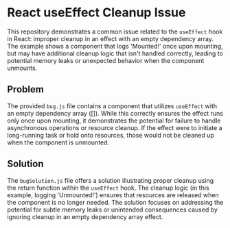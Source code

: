 # React useEffect Cleanup Issue

This repository demonstrates a common issue related to the `useEffect` hook in React: improper cleanup in an effect with an empty dependency array.  The example shows a component that logs 'Mounted!' once upon mounting, but may have additional cleanup logic that isn't handled correctly, leading to potential memory leaks or unexpected behavior when the component unmounts.

## Problem

The provided `bug.js` file contains a component that utilizes `useEffect` with an empty dependency array ([]). While this correctly ensures the effect runs only once upon mounting, it demonstrates the potential for failure to handle asynchronous operations or resource cleanup. If the effect were to initiate a long-running task or hold onto resources, those would not be cleaned up when the component is unmounted.  

## Solution

The `bugSolution.js` file offers a solution illustrating proper cleanup using the return function within the `useEffect` hook. The cleanup logic (in this example, logging 'Unmounted!') ensures that resources are released when the component is no longer needed. The solution focuses on addressing the potential for subtle memory leaks or unintended consequences caused by ignoring cleanup in an empty dependency array effect.
